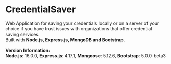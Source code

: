 # CredentialSaver

Web Application for saving your credentials locally or on a server of your choice if you have trust issues with organizations that offer credential saving services.<br>
Built with <strong>Node.js, Express.js, MongoDB and Bootstrap</strong>.<br><br>
<strong>Version Information:</strong><br>
<strong>Node.js</strong>: 16.0.0, 
<strong>Express.js</strong>: 4.17.1, 
<strong>Mongoose</strong>: 5.12.6, 
<strong>Bootstrap</strong>: 5.0.0-beta3
